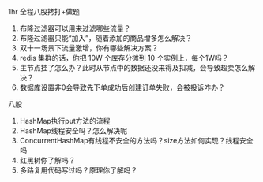 1hr 全程八股拷打+做题

1. 布隆过滤器可以用来过滤哪些流量？
2. 布隆过滤器只能“加入”，随着添加的商品增多怎么解决？
3. 双十一场景下流量激增，你有哪些解决方案？
4. redis 集群的话，你把 10W 个库存分摊到 10 个实例上，每个1W吗？
5. 主节点挂了怎么办？此时从节点中的数据还没来得及扣减，会导致超卖怎么解决？
6. 数据库设置非0会导致先下单成功后创建订单失败，会被投诉咋办？

八股 

1. HashMap执行put方法的流程
2. HashMap线程安全吗？怎么解决呢
3. ConcurrentHashMap有线程不安全的方法吗？size方法如何实现？线程安全吗
4. 红黑树你了解吗？
5. 多路复用代码写过吗？原理你了解吗？

